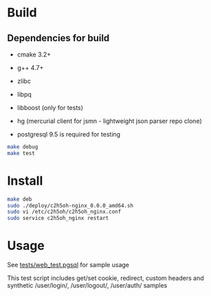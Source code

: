 Build
=====

Dependencies for build
----------------------

* cmake 3.2+
* g++ 4.7+
* zlibc 
* libpq 
* libboost (only for tests) 
* hg (mercurial client for jsmn - lightweight json parser repo clone) 

* postgresql 9.5 is required for testing

```sh
make debug
make test
```

Install
================

```sh
make deb
sudo ./deploy/c2h5oh-nginx_0.0.0_amd64.sh
sudo vi /etc/c2h5oh/c2h5oh_nginx.conf
sudo service c2h5oh_nginx restart
```

Usage
=====

See [tests/web_test.pgsql](tests/web_test.pgsql) for sample usage

This test script includes get/set cookie, redirect, custom headers and synthetic /user/login/, /user/logout/, /user/auth/ samples
